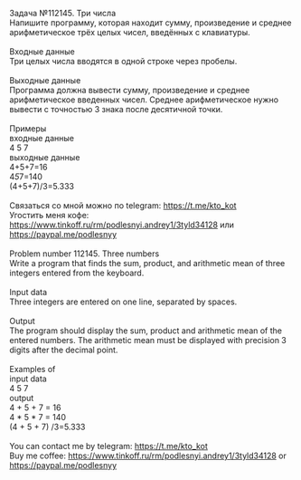 Задача №112145. Три числа<br />Напишите программу, которая находит сумму, произведение и среднее арифметическое трёх целых чисел, введённых с клавиатуры.<br /><br />Входные данные<br />Три целых числа вводятся в одной строке через пробелы.<br /><br />Выходные данные<br />Программа должна вывести сумму, произведение и среднее арифметическое введенных чисел. Среднее арифметическое нужно вывести с точностью 3 знака после десятичной точки.<br /><br />Примеры<br />входные данные<br />4 5 7<br />выходные данные<br />4+5+7=16<br />4*5*7=140<br />(4+5+7)/3=5.333<br /><br />Связаться со мной можно по telegram: https://t.me/kto_kot<br />Угостить меня кофе: https://www.tinkoff.ru/rm/podlesnyi.andrey1/3tyld34128 или https://paypal.me/podlesnyy<br /><br />Problem number 112145. Three numbers<br />Write a program that finds the sum, product, and arithmetic mean of three integers entered from the keyboard.<br /><br />Input data<br />Three integers are entered on one line, separated by spaces.<br /><br />Output<br />The program should display the sum, product and arithmetic mean of the entered numbers. The arithmetic mean must be displayed with precision 3 digits after the decimal point.<br /><br />Examples of<br />input data<br />4 5 7<br />output<br />4 + 5 + 7 = 16<br />4 * 5 * 7 = 140<br />(4 + 5 + 7) /3=5.333<br /><br /> You can contact me by telegram: https://t.me/kto_kot <br /> Buy me coffee: https://www.tinkoff.ru/rm/podlesnyi.andrey1/3tyld34128 or https://paypal.me/podlesnyy